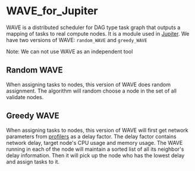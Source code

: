 # WAVE_for_Jupiter

WAVE is a distributed scheduler for DAG type
task graph that outputs a mapping of tasks to real compute nodes.
It is a module used in [Jupiter](https://github.com/ANRGUSC/Jupiter).
We have two versions of WAVE: `random_WAVE` and `greedy_WAVE`

Note: We can not use WAVE as an independent tool

## Random WAVE
When assigning tasks to nodes, this version of WAVE does random assignment.
The algorithm will random choose a node in the set of all validate nodes.

## Greedy WAVE
When assigning tasks to nodes, this version of WAVE will first get network 
parameters from [profilers](https://github.com/ANRGUSC/DRUPE) as a delay factor.
The delay factor contains network delay, target node's CPU usage and memory usage.
The WAVE running in each of the node will maintain a sorted list of all its neighbor's delay 
information. Then it will pick up the node who has the lowest delay and assign tasks 
to it.

